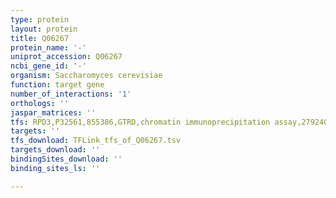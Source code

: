 ```yaml
---
type: protein
layout: protein
title: Q06267
protein_name: '-'
uniprot_accession: Q06267
ncbi_gene_id: '-'
organism: Saccharomyces cerevisiae
function: target gene
number_of_interactions: '1'
orthologs: ''
jaspar_matrices: ''
tfs: RPD3,P32561,855386,GTRD,chromatin immunoprecipitation assay,27924024%5Buid%5D,No
targets: ''
tfs_download: TFLink_tfs_of_Q06267.tsv
targets_download: ''
bindingSites_download: ''
binding_sites_ls: ''

---
```

